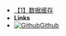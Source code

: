 - [【1】数据缓存](Hadoop/【1】数据缓存)
- **Links**
- [![Github](https://icongram.jgog.in/simple/github.svg?color=808080&size=16)Github](https://github.com/YeSei)